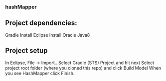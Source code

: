 ### hashMapper
## Project dependencies:
Gradle
Install Eclipse
Install Oracle Java8
## Project setup
In Eclipse, File -> Import..
Select Gradle (STS) Project and hit next
Select project root folder (where you cloned this repo) and click Build Model
When you see HashMapper  click Finish.
